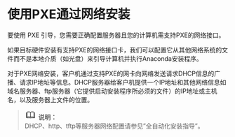 # 使用PXE通过网络安装<a name="ZH-CN_TOPIC_0183222656"></a>

要使用 PXE 引导，您需要正确配置服务器且您的计算机需支持PXE的网络接口。

如果目标硬件安装有支持PXE的网络接口卡，我们可以配置它从其他网络系统的文件而不是本地介质（如光盘）来引导计算机并执行Anaconda安装程序。

对于PXE网络安装，客户机通过支持PXE的网卡向网络发送请求DHCP信息的广播、请求IP地址等信息。DHCP服务器给客户机提供一个IP地址和其他网络信息如域名服务器、ftp服务器（它提供启动安装程序所必须的文件）的IP地址或主机名，以及服务器上文件的位置。

>![](public_sys-resources/icon-note.gif) **说明：**   
>DHCP、http、tftp等服务器网络配置请参见”全自动化安装指导”。  

